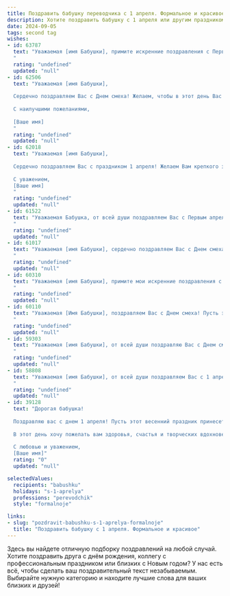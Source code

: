 ```yaml
---
title: Поздравить бабушку переводчика с 1 апреля. Формальное и красивое
description: Хотите поздравить бабушку с 1 апреля или другим праздником? Наш ИИ создаст незабываемое поздравление, а вы обязательно выделитесь среди других.  
date: 2024-09-05
tags: second tag
wishes:
- id: 63787
  text: "Уважаемая [имя Бабушки], примите искренние поздравления с Первым апреля! Желаем Вам крепкого здоровья, бодрости духа, творческого вдохновения и новых интересных переводов. Пусть каждый день приносит радость и новые открытия.
  "
  rating: "undefined"
  updated: "null"
- id: 62506
  text: "Уважаемая [имя Бабушки],
  
  Сердечно поздравляем Вас с Днем смеха! Желаем, чтобы в этот день Вас окружала атмосфера радости,  юмора и теплоты. Пусть каждый Ваш перевод звучит легко и гармонично, а труд приносит Вам удовлетворение и признание.
  
  С наилучшими пожеланиями,
  
  [Ваше имя]
  "
  rating: "undefined"
  updated: "null"
- id: 62018
  text: "Уважаемая [имя Бабушки],
  
  Сердечно поздравляем Вас с праздником 1 апреля! Желаем Вам крепкого здоровья, благополучия и процветания. Пусть Ваша жизнь будет наполнена радостью, теплом и любовью!
  
  С уважением,
  [Ваше имя]
  "
  rating: "undefined"
  updated: "null"
- id: 61522
  text: "Уважаемая Бабушка, от всей души поздравляем Вас с Первым апреля! Пусть этот день принесет Вам море улыбок, позитивных эмоций и приятных неожиданностей. Желаем Вам крепкого здоровья, творческого вдохновения и неиссякаемой энергии. Пусть Ваша работа переводчиком всегда приносит Вам удовлетворение и признание!
  "
  rating: "undefined"
  updated: "null"
- id: 61017
  text: "Уважаемая [имя Бабушки], сердечно поздравляем Вас с Днем смеха! Желаем Вам неизменного оптимизма, светлого юмора и радости в каждый день. Пусть Ваша профессия переводчика приносит Вам удовольствие и новые открытия. Будьте здоровы и счастливы!
  "
  rating: "undefined"
  updated: "null"
- id: 60310
  text: "Уважаемая [имя Бабушки], примите мои искренние поздравления с Первым апреля! Желаю Вам  прекрасного праздничного дня, наполненного радостью и теплом, а также успехов в Вашей нелёгкой, но такой важной профессии переводчика. Пусть Ваш талант и опыт всегда будут востребованы, а Ваша работа приносит Вам удовлетворение и признание.
  "
  rating: "undefined"
  updated: "null"
- id: 60110
  text: "Уважаемая [Имя Бабушки], поздравляем Вас с Днем смеха! Пусть этот день принесет Вам много радости, улыбок и приятных сюрпризов. Желаем Вам крепкого здоровья, оптимизма и новых, интересных переводов!
  "
  rating: "undefined"
  updated: "null"
- id: 59303
  text: "Уважаемая [имя Бабушки], от всей души поздравляю Вас с Днем смеха! Пусть этот день принесет Вам множество радостных улыбок, интересных событий и приятных сюрпризов. Желаю Вам крепкого здоровья, оптимизма, вдохновения и новых профессиональных  успехов в Вашей непростой, но такой важной профессии переводчика.
  "
  rating: "undefined"
  updated: "null"
- id: 58808
  text: "Уважаемая [имя Бабушки], от всей души поздравляем Вас с 1 апреля! Желаем Вам крепкого здоровья, благополучия и вдохновения в Вашей непростой, но такой нужной профессии переводчика. Пусть каждый день приносит Вам новые знания, интересные задачи и заслуженное признание!
  "
  rating: "undefined"
  updated: "null"
- id: 39128
  text: "Дорогая бабушка!
  
  Поздравляю вас с днем 1 апреля! Пусть этот весенний праздник принесет вам радость, улыбки и веселое настроение. Вы, как настоящий мастер слова, умеете делать мир вокруг ярче и светлее. Ваши глубокие знания и любовь к языкам вдохновляют всех нас.
  
  В этот день хочу пожелать вам здоровья, счастья и творческих вдохновений! Пусть каждый новый день дарит вам только положительные эмоции и приятные сюрпризы.
  
  С любовью и уважением,
  [Ваше имя]"
  rating: "0"
  updated: "null"

selectedValues:
  recipients: "babushku"
  holidays: "s-1-aprelya"
  professions: "perevodchik"
  style: "formalnoje"

links:
- slug: "pozdravit-babushku-s-1-aprelya-formalnoje"
  title: "Поздравить бабушку с 1 апреля. Формальное и красивое"
---
```


Здесь вы найдете отличную подборку поздравлений на любой случай. 
Хотите поздравить друга с днём рождения, коллегу с профессиональным праздником или близких с Новым годом? У нас есть всё, чтобы сделать ваш поздравительный текст незабываемым. Выбирайте нужную категорию и находите лучшие слова для ваших близких и друзей!

